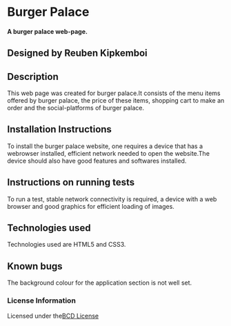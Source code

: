 # Burger Palace
#### A burger palace web-page.

## Designed by Reuben Kipkemboi


## Description

This web page was created for burger palace.It consists of the menu items offered by burger palace, the price of these items, shopping cart to make an order and 
the social-platforms of burger palace.

## Installation Instructions

To install the burger palace website, one requires a device that has a webrowser installed, efficient network needed to open the website.The device should also have
good features and softwares installed. 

## Instructions on running tests
To run a test, stable network connectivity is required, a device with a web browser and good graphics for efficient loading of images.
## Technologies used
Technologies used are HTML5 and CSS3.
## Known bugs
The background colour for the application section is not well set.
### License Information
Licensed under the[BCD License](License)

